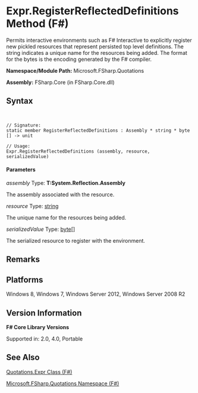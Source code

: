 # Expr.RegisterReflectedDefinitions Method (F#)

Permits interactive environments such as F# Interactive to explicitly register new pickled resources that represent persisted top level definitions. The string indicates a unique name for the resources being added. The format for the bytes is the encoding generated by the F# compiler.

**Namespace/Module Path:** Microsoft.FSharp.Quotations

**Assembly:** FSharp.Core (in FSharp.Core.dll)


## Syntax


```


// Signature:
static member RegisterReflectedDefinitions : Assembly * string * byte [] -> unit

// Usage:
Expr.RegisterReflectedDefinitions (assembly, resource, serializedValue)

```



#### Parameters
*assembly*
Type: **T:System.Reflection.Assembly**


The assembly associated with the resource.


*resource*
Type: [string](http://msdn.microsoft.com/en-us/library/12b97856-ec80-4f70-a018-afb0753f755a)


The unique name for the resources being added.


*serializedValue*
Type: [byte](http://msdn.microsoft.com/en-us/library/17a98430-283a-4ff6-a475-e6999577179d)[[]](http://msdn.microsoft.com/en-us/library/def20292-9aae-4596-9275-b94e594f8493)


The serialized resource to register with the environment.




## Remarks

## Platforms
Windows 8, Windows 7, Windows Server 2012, Windows Server 2008 R2


## Version Information
**F# Core Library Versions**

Supported in: 2.0, 4.0, Portable




## See Also
[Quotations.Expr Class &#40;F&#35;&#41;](Quotations.Expr+Class+%28FSharp%29.md)

[Microsoft.FSharp.Quotations Namespace &#40;F&#35;&#41;](Microsoft.FSharp.Quotations+Namespace+%28FSharp%29.md)

